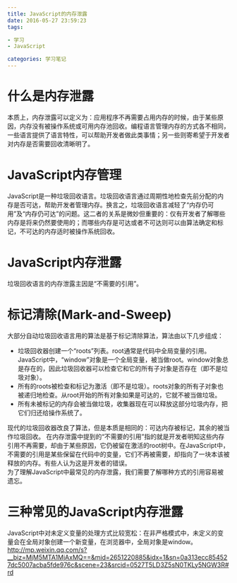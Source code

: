 ```yaml
---
title: JavaScript的内存泄露
date: 2016-05-27 23:59:23
tags:

- 学习
- JavaScript

categories: 学习笔记
---
```

# 什么是内存泄露
本质上，内存泄露可以定义为：应用程序不再需要占用内存的时候，由于某些原因，内存没有被操作系统或可用内存池回收。编程语言管理内存的方式各不相同，一些语言提供了语言特性，可以帮助开发者做此类事情；另一些则寄希望于开发者对内存是否需要回收清晰明了。
# JavaScript内存管理
JavaScript是一种垃圾回收语言。垃圾回收语言通过周期性地检查先前分配的内存是否可达，帮助开发者管理内存。换言之，垃圾回收语言减轻了“内存仍可用”及“内存仍可达”的问题。这二者的关系是微妙但重要的：仅有开发者了解哪些内存是将来仍然要使用的；而哪些内存是可达或者不可达则可以由算法确定和标记，不可达的内存适时被操作系统回收。
# JavaScript内存泄露
垃圾回收语言的内存泄露主因是“不需要的引用”。
# 标记清除(Mark-and-Sweep)
大部分自动垃圾回收语言用的算法是基于标记清除算法，算法由以下几步组成：

- 垃圾回收器创建一个“roots”列表。root通常是代码中全局变量的引用。JavaScript中，“window”对象是一个全局变量，被当做root。window对象总是存在的，因此垃圾回收器可以检查它和它的所有子对象是否存在（即不是垃圾对象）。
- 所有的roots被检查和标记为激活（即不是垃圾）。roots对象的所有子对象也被递归地检查。从root开始的所有对象如果是可达的，它就不被当做垃圾。
- 所有未被标记的内存会被当做垃圾，收集器现在可以释放这部分垃圾内存，把它们归还给操作系统了。   

现代的垃圾回收器改良了算法，但是本质是相同的：可达内存被标记，其余的被当作垃圾回收。
在内存泄露中提到的“不需要的引用”指的就是开发者明知这些内存引用不再需要，却由于某些原因，它仍被留在激活的root树中。在JavaScript中，不需要的引用是某些保留在代码中的变量，它们不再被需要，却指向了一块本该被释放的内存。有些人认为这是开发者的错误。  
为了理解JavaScript中最常见的内存泄露，我们需要了解哪种方式的引用容易被遗忘。
# 三种常见的JavaScript内存泄露
JavaScript中对未定义变量的处理方式比较宽松：在非严格模式中，未定义的变量会在全局对象创建一个新变量，在浏览器中，全局对象是window。
http://mp.weixin.qq.com/s?__biz=MjM5MTA1MjAxMQ==&mid=2651220885&idx=1&sn=0a313ecc854527dc5007acba5fde976c&scene=23&srcid=0527T5LD3Z5sN0TKLy5NGW3R#rd